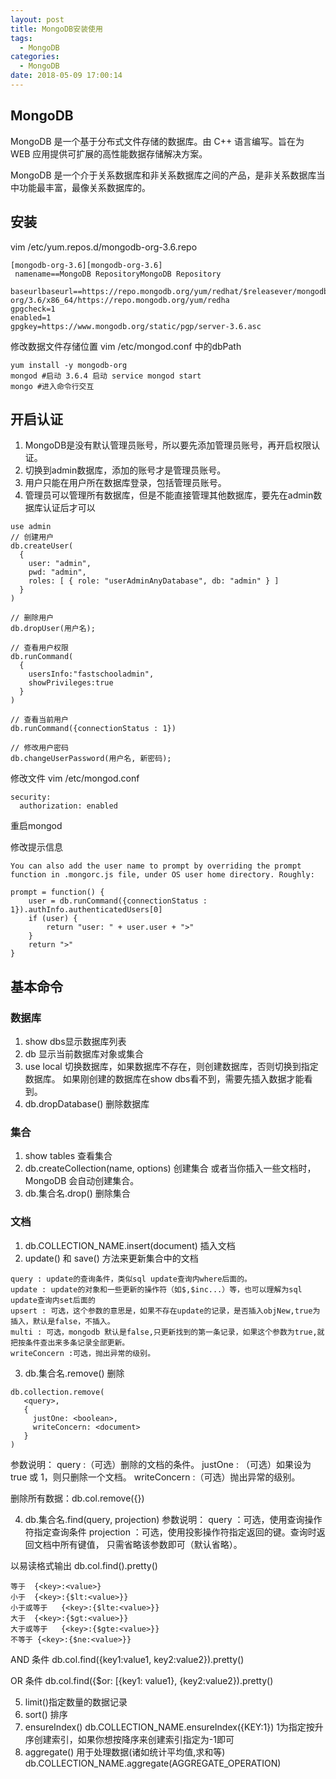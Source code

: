 ```yaml
---
layout: post
title: MongoDB安装使用
tags:
  - MongoDB
categories:
  - MongoDB
date: 2018-05-09 17:00:14
---
```


## MongoDB
MongoDB 是一个基于分布式文件存储的数据库。由 C++ 语言编写。旨在为 WEB 应用提供可扩展的高性能数据存储解决方案。

MongoDB 是一个介于关系数据库和非关系数据库之间的产品，是非关系数据库当中功能最丰富，最像关系数据库的。

## 安装
vim /etc/yum.repos.d/mongodb-org-3.6.repo
```
[mongodb-org-3.6][mongodb-org-3.6]
 namename==MongoDB RepositoryMongoDB Repository
 baseurlbaseurl==https://repo.mongodb.org/yum/redhat/$releasever/mongodb-org/3.6/x86_64/https://repo.mongodb.org/yum/redha 
gpgcheck=1
enabled=1
gpgkey=https://www.mongodb.org/static/pgp/server-3.6.asc
```
修改数据文件存储位置
vim /etc/mongod.conf 中的dbPath

```
yum install -y mongodb-org
mongod #启动 3.6.4 启动 service mongod start
mongo #进入命令行交互
```

## 开启认证
1. MongoDB是没有默认管理员账号，所以要先添加管理员账号，再开启权限认证。
2. 切换到admin数据库，添加的账号才是管理员账号。
3. 用户只能在用户所在数据库登录，包括管理员账号。
4. 管理员可以管理所有数据库，但是不能直接管理其他数据库，要先在admin数据库认证后才可以
```
use admin
// 创建用户
db.createUser(
  {
    user: "admin",
    pwd: "admin",
    roles: [ { role: "userAdminAnyDatabase", db: "admin" } ]
  }
)

// 删除用户
db.dropUser(用户名);

// 查看用户权限
db.runCommand(
  {
    usersInfo:"fastschooladmin",
    showPrivileges:true
  }
)

// 查看当前用户
db.runCommand({connectionStatus : 1})

// 修改用户密码
db.changeUserPassword(用户名, 新密码);
```



修改文件
vim /etc/mongod.conf
```
security:
  authorization: enabled
```
重启mongod


修改提示信息
```
You can also add the user name to prompt by overriding the prompt function in .mongorc.js file, under OS user home directory. Roughly:

prompt = function() {
    user = db.runCommand({connectionStatus : 1}).authInfo.authenticatedUsers[0]
    if (user) {
        return "user: " + user.user + ">"
    }
    return ">"
}       
```

## 基本命令
### 数据库
1. show dbs显示数据库列表
2. db 显示当前数据库对象或集合
3. use local 切换数据库，如果数据库不存在，则创建数据库，否则切换到指定数据库。
如果刚创建的数据库在show dbs看不到，需要先插入数据才能看到。
4. db.dropDatabase() 删除数据库

### 集合
1. show tables 查看集合
2. db.createCollection(name, options) 创建集合
或者当你插入一些文档时，MongoDB 会自动创建集合。
3. db.集合名.drop() 删除集合

### 文档
1. db.COLLECTION_NAME.insert(document) 插入文档
2. update() 和 save() 方法来更新集合中的文档
```
query : update的查询条件，类似sql update查询内where后面的。
update : update的对象和一些更新的操作符（如$,$inc...）等，也可以理解为sql update查询内set后面的
upsert : 可选，这个参数的意思是，如果不存在update的记录，是否插入objNew,true为插入，默认是false，不插入。
multi : 可选，mongodb 默认是false,只更新找到的第一条记录，如果这个参数为true,就把按条件查出来多条记录全部更新。
writeConcern :可选，抛出异常的级别。

```

3. db.集合名.remove() 删除
```
db.collection.remove(
   <query>,
   {
     justOne: <boolean>,
     writeConcern: <document>
   }
)
```
参数说明：
query :（可选）删除的文档的条件。
justOne : （可选）如果设为 true 或 1，则只删除一个文档。
writeConcern :（可选）抛出异常的级别。

删除所有数据：db.col.remove({})

4. db.集合名.find(query, projection)
参数说明：
query ：可选，使用查询操作符指定查询条件
projection ：可选，使用投影操作符指定返回的键。查询时返回文档中所有键值， 只需省略该参数即可（默认省略）。

以易读格式输出
db.col.find().pretty()

```
等于  {<key>:<value>}
小于  {<key>:{$lt:<value>}}   
小于或等于   {<key>:{$lte:<value>}}
大于  {<key>:{$gt:<value>}}
大于或等于   {<key>:{$gte:<value>}}
不等于 {<key>:{$ne:<value>}}
```

AND 条件
db.col.find({key1:value1, key2:value2}).pretty()

OR 条件
db.col.find({$or: [{key1: value1}, {key2:value2}).pretty()

5. limit()指定数量的数据记录
6. sort() 排序
7. ensureIndex()
db.COLLECTION_NAME.ensureIndex({KEY:1})
1为指定按升序创建索引，如果你想按降序来创建索引指定为-1即可
8. aggregate()  用于处理数据(诸如统计平均值,求和等)
db.COLLECTION_NAME.aggregate(AGGREGATE_OPERATION)


